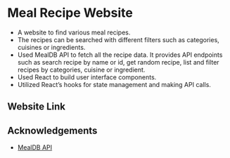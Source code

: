 
# Meal Recipe Website

* A website to find various meal recipes.
* The recipes can be searched with different filters such as categories, cuisines or ingredients.
* Used MealDB API to fetch all the recipe data. It provides API endpoints such as search recipe by name or id, get
random recipe, list and filter recipes by categories, cuisine or ingredient.
* Used React to build user interface components.
* Utilized React’s hooks for state management and making API calls.

## Website Link

## Acknowledgements
* [MealDB API](https://www.themealdb.com/api.php)
